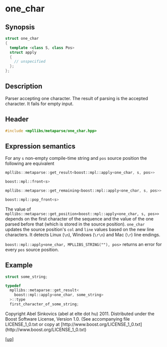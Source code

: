 # one_char

## Synopsis

```cpp
struct one_char
{
  template <class S, class Pos>
  struct apply
  {
    // unspecified
  };
};
```

## Description

Parser accepting one character. The result of parsing is the accepted
character. It fails for empty input.

## Header

```cpp
#include <mpllibs/metaparse/one_char.hpp>
```

## Expression semantics

For any `s` non-empty compile-time string and `pos` source position the
following are equivalent

```cpp
mpllibs::metaparse::get_result<boost::mpl::apply<one_char, s, pos>>

boost::mpl::front<s>
```

```cpp
mpllibs::metaparse::get_remaining<boost::mpl::apply<one_char, s, pos>>

boost::mpl::pop_front<s>
```

The value of
`mpllibs::metaparse::get_position<boost::mpl::apply<one_char, s, pos>>` depends
on the first character of the sequence and the value of the one parsed before
that (which is stored in the source position). `one_char` updates the source
position's `col` and `line` values based on the new line characters. It detects
Linux (`\n`), Windows (`\r\n`) and Mac (`\r`) line endings.

`boost::mpl::apply<one_char, MPLLIBS_STRING(""), pos>` returns an error for
every `pos` source position.

## Example

```cpp
struct some_string;

typedef
  mpllibs::metaparse::get_result<
    boost::mpl::apply<one_char, some_string>
  >::type
  first_character_of_some_string;
```

<p class="copyright">
Copyright Abel Sinkovics (abel at elte dot hu) 2011.
Distributed under the Boost Software License, Version 1.0.
(See accompanying file LICENSE_1_0.txt or copy at
[http://www.boost.org/LICENSE_1_0.txt](http://www.boost.org/LICENSE_1_0.txt)
</p>

[[up]](reference.html)


